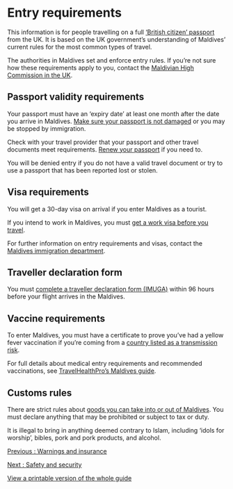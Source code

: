 # Entry requirements

This information is for people travelling on a full [‘British citizen’ passport](https://www.gov.uk/types-of-british-nationality) from the UK. It is based on the UK government’s understanding of Maldives’ current rules for the most common types of travel.

The authorities in Maldives set and enforce entry rules. If you’re not sure how these requirements apply to you, contact the [Maldivian High Commission in the UK](http://www.maldiveshighcommission.uk).

## Passport validity requirements

Your passport must have an ‘expiry date’ at least one month after the date you arrive in Maldives. [Make sure your passport is not damaged](https://www.gov.uk/renew-adult-passport/replace) or you may be stopped by immigration.

Check with your travel provider that your passport and other travel documents meet requirements. [Renew your passport](https://www.gov.uk/renew-adult-passport/renew) if you need to.

You will be denied entry if you do not have a valid travel document or try to use a passport that has been reported lost or stolen.

## Visa requirements

You will get a 30-day visa on arrival if you enter Maldives as a tourist.

If you intend to work in Maldives, you must [get a work visa before you travel](https://www.immigration.gov.mv/work-visa/).

For further information on entry requirements and visas, contact the [Maldives immigration department](http://www.immigration.gov.mv/).

## Traveller declaration form

You must [complete a traveller declaration form (IMUGA)](https://imuga.immigration.gov.mv/traveller) within 96 hours before your flight arrives in the Maldives.

## Vaccine requirements

To enter Maldives, you must have a certificate to prove you’ve had a yellow fever vaccination if you’re coming from a [country listed as a transmission risk](https://nathnacyfzone.org.uk/factsheet/65/countries-with-risk-of-yellow-fever-transmission).

For full details about medical entry requirements and recommended vaccinations, see [TravelHealthPro’s Maldives guide](https://travelhealthpro.org.uk/country/139/maldives#Vaccine_Recommendations).

## Customs rules

There are strict rules about [goods you can take into or out of Maldives](https://www.maldiveshighcommission.uk/index.php/maldives/customs-information). You must declare anything that may be prohibited or subject to tax or duty.

It is illegal to bring in anything deemed contrary to Islam, including ‘idols for worship’, bibles, pork and pork products, and alcohol.

[Previous
:
Warnings and insurance](/foreign-travel-advice/maldives)

[Next
:
Safety and security](/foreign-travel-advice/maldives/safety-and-security)

[View a printable version of the whole guide](/foreign-travel-advice/maldives/print)